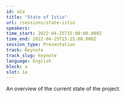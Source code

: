 ```yaml
---
id: a1a
title: "State of Istio"
url: /sessions/state-istio
speakers:
time_start: 2022-04-25T15:00:00.000Z
time_end: 2022-04-25T15:25:00.000Z
session_type: Presentation
track: Keynote
track_slug: keynote
language: English
block: a
slot: 1a
---
```


An overview of the current state of the project.
